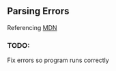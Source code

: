 ## Parsing Errors
Referencing [MDN](https://developer.mozilla.org/en-US/docs/Learn/JavaScript/First_steps/What_went_wrong)

### TODO:
Fix errors so program runs correctly